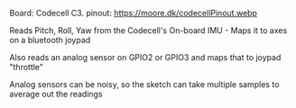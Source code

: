 Board: Codecell C3. pinout: https://moore.dk/codecellPinout.webp

Reads Pitch, Roll, Yaw from the Codecell's On-board IMU - Maps it to axes on a bluetooth joypad

Also reads an analog sensor on GPIO2 or GPIO3 and maps that to joypad "throttle"

Analog sensors can be noisy, so the sketch can take multiple samples to average out the readings
